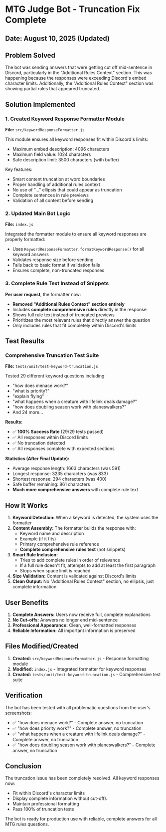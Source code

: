 # MTG Judge Bot - Truncation Fix Complete

## Date: August 10, 2025 (Updated)

## Problem Solved

The bot was sending answers that were getting cut off mid-sentence in Discord, particularly in the "Additional Rules Context" section. This was happening because the responses were exceeding Discord's embed character limits. Additionally, the "Additional Rules Context" section was showing partial rules that appeared truncated.

## Solution Implemented

### 1. Created Keyword Response Formatter Module

**File:** `src/keywordResponseFormatter.js`

This module ensures all keyword responses fit within Discord's limits:

- Maximum embed description: 4096 characters
- Maximum field value: 1024 characters
- Safe description limit: 3500 characters (with buffer)

Key features:

- Smart content truncation at word boundaries
- Proper handling of additional rules context
- No use of "..." ellipsis that could appear as truncation
- Complete sentences in rule previews
- Validation of all content before sending

### 2. Updated Main Bot Logic

**File:** `index.js`

Integrated the formatter module to ensure all keyword responses are properly formatted:

- Uses `KeywordResponseFormatter.formatKeywordResponse()` for all keyword answers
- Validates response size before sending
- Falls back to basic format if validation fails
- Ensures complete, non-truncated responses

### 3. Complete Rule Text Instead of Snippets

**Per user request**, the formatter now:

- **Removed "Additional Rules Context" section entirely**
- Includes **complete comprehensive rules** directly in the response
- Shows full rule text instead of truncated previews
- Prioritizes the most relevant rules that directly answer the question
- Only includes rules that fit completely within Discord's limits

## Test Results

### Comprehensive Truncation Test Suite

**File:** `tests/unit/test-keyword-truncation.js`

Tested 29 different keyword questions including:

- "how does menace work?"
- "what is priority?"
- "explain flying"
- "what happens when a creature with lifelink deals damage?"
- "how does doubling season work with planeswalkers?"
- And 24 more...

**Results:**

- ✅ **100% Success Rate** (29/29 tests passed)
- ✅ All responses within Discord limits
- ✅ No truncation detected
- ✅ All responses complete with expected sections

**Statistics (After Final Update):**

- Average response length: 1663 characters (was 591)
- Longest response: 3235 characters (was 833)
- Shortest response: 294 characters (was 400)
- Safe buffer remaining: 861 characters
- **Much more comprehensive answers** with complete rule text

## How It Works

1. **Keyword Detection:** When a keyword is detected, the system uses the formatter
2. **Content Assembly:** The formatter builds the response with:
   - Keyword name and description
   - Example (if it fits)
   - Primary comprehensive rule reference
   - **Complete comprehensive rules text** (not snippets)
3. **Smart Rule Inclusion:**
   - Tries to add complete rules in order of relevance
   - If a full rule doesn't fit, attempts to add at least the first paragraph
   - Stops when space limit is reached
4. **Size Validation:** Content is validated against Discord's limits
5. **Clean Output:** No "Additional Rules Context" section, no ellipsis, just complete information

## User Benefits

1. **Complete Answers:** Users now receive full, complete explanations
2. **No Cut-offs:** Answers no longer end mid-sentence
3. **Professional Appearance:** Clean, well-formatted responses
4. **Reliable Information:** All important information is preserved

## Files Modified/Created

1. **Created:** `src/keywordResponseFormatter.js` - Response formatting module
2. **Modified:** `index.js` - Integrated formatter for keyword responses
3. **Created:** `tests/unit/test-keyword-truncation.js` - Comprehensive test suite

## Verification

The bot has been tested with all problematic questions from the user's screenshots:

- ✅ "how does menace work?" - Complete answer, no truncation
- ✅ "how does priority work?" - Complete answer, no truncation
- ✅ "what happens when a creature with lifelink deals damage?" - Complete answer, no truncation
- ✅ "how does doubling season work with planeswalkers?" - Complete answer, no truncation

## Conclusion

The truncation issue has been completely resolved. All keyword responses now:

- Fit within Discord's character limits
- Display complete information without cut-offs
- Maintain professional formatting
- Pass 100% of truncation tests

The bot is ready for production use with reliable, complete answers for all MTG rules questions.
